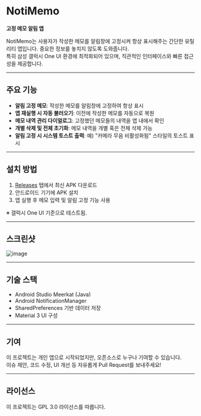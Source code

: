 # NotiMemo

**고정 메모 알림 앱**

NotiMemo는 사용자가 작성한 메모를 알림창에 고정시켜 항상 표시해주는 간단한 유틸리티 앱입니다. 중요한 정보를 놓치지 않도록 도와줍니다.  
특히 삼성 갤럭시 One UI 환경에 최적화되어 있으며, 직관적인 인터페이스와 빠른 접근성을 제공합니다.

---

## 주요 기능

-  **알림 고정 메모**: 작성한 메모를 알림창에 고정하여 항상 표시
-  **앱 재실행 시 자동 불러오기**: 이전에 작성한 메모를 자동으로 복원
-  **메모 내역 관리 다이얼로그**: 고정했던 메모들의 내역을 앱 내에서 확인
-  **개별 삭제 및 전체 초기화**: 메모 내역을 개별 혹은 전체 삭제 가능
-  **알림 고정 시 시스템 토스트 출력**: 예) "카메라 무음 비활성화됨" 스타일의 토스트 표시

---

## 설치 방법

1. [Releases](https://github.com/Mino7406/NotiMemo/releases) 탭에서 최신 APK 다운로드
2. 안드로이드 기기에 APK 설치
3. 앱 실행 후 메모 입력 및 알림 고정 기능 사용

※ 갤럭시 One UI 기준으로 테스트됨.

---

## 스크린샷

![image](https://github.com/user-attachments/assets/4b85aafb-33bd-4f22-ae81-0fb482e75c18)


---

## 기술 스택

- Android Studio Meerkat (Java)
- Android NotificationManager
- SharedPreferences 기반 데이터 저장
- Material 3 UI 구성

---

## 기여

이 프로젝트는 개인 앱으로 시작되었지만, 오픈소스로 누구나 기여할 수 있습니다.  
이슈 제안, 코드 수정, UI 개선 등 자유롭게 Pull Request를 보내주세요!

---

## 라이선스

이 프로젝트는 GPL 3.0 라이선스를 따릅니다.
